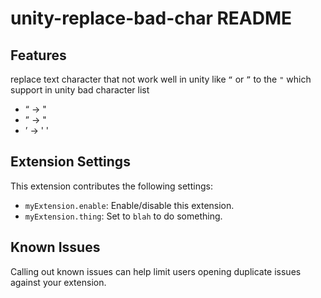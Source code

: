 # unity-replace-bad-char README

## Features

replace text character that not work well in unity like `“` or `”` to the `"` which support in unity
bad character list

- “ -> "
- ” -> "
- ’ -> '
  '

## Extension Settings

This extension contributes the following settings:

- `myExtension.enable`: Enable/disable this extension.
- `myExtension.thing`: Set to `blah` to do something.

## Known Issues

Calling out known issues can help limit users opening duplicate issues against your extension.
